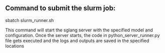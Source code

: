 ## Command to submit the slurm job:
sbatch slurm_runner.sh

This command will start the sglang server with the specified model and configuration.
Once the server starts, the code in python_server_runner.py file gets executed and the logs and outputs are saved in the specified locations
